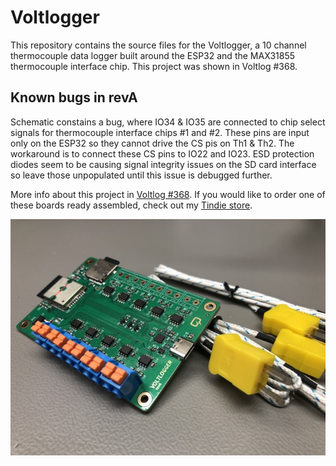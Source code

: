 # Voltlogger
This repository contains the source files for the Voltlogger, a 10 channel thermocouple data logger built around the ESP32 and the MAX31855 thermocouple interface chip. This project was shown in Voltlog #368.

## Known bugs in revA
Schematic constains a bug, where IO34 & IO35 are connected to chip select signals for thermocouple interface chips #1 and #2. These pins are input only on the ESP32 so they cannot drive the CS pis on Th1 & Th2. The workaround is to connect these CS pins to IO22 and IO23. ESD protection diodes seem to be causing signal integrity issues on the SD card interface so leave those unpopulated until this issue is debugged further.

More info about this project in [Voltlog #368](https://youtu.be/YB1_f1XHdw0).
If you would like to order one of these boards ready assembled, check out my [Tindie store](https://www.tindie.com/products/voltlog/voltlogger-10-channel-thermocouple-data-logger/).

![Image of the assembled PCB](voltlogger.JPG)
